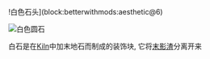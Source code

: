 !白色石头](block:betterwithmods:aesthetic@6)

![白色圆石](block:betterwithmods:aesthetic@7)

白石是在[Kiln](kiln.md)中加末地石而制成的装饰块, 它将[末影渣](../items/ender_slag.md)分离开来
